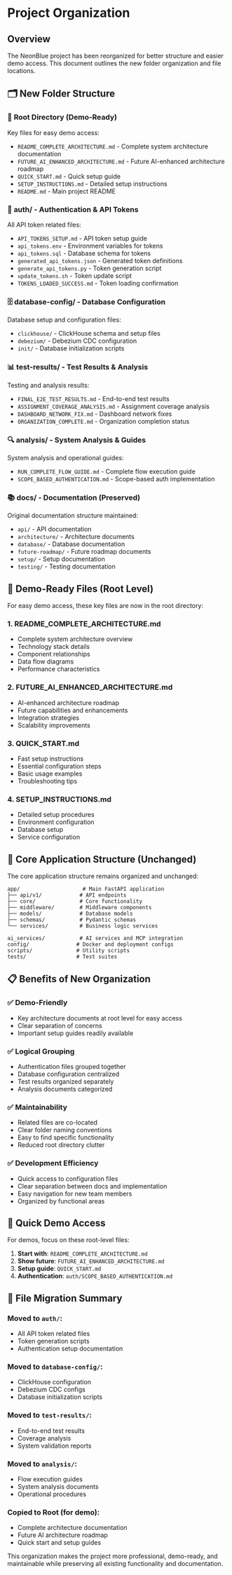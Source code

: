 # Project Organization

## Overview

The NeonBlue project has been reorganized for better structure and easier demo access. This document outlines the new folder organization and file locations.

## 🗂️ New Folder Structure

### 📁 **Root Directory (Demo-Ready)**
Key files for easy demo access:

- `README_COMPLETE_ARCHITECTURE.md` - Complete system architecture documentation
- `FUTURE_AI_ENHANCED_ARCHITECTURE.md` - Future AI-enhanced architecture roadmap
- `QUICK_START.md` - Quick setup guide
- `SETUP_INSTRUCTIONS.md` - Detailed setup instructions
- `README.md` - Main project README

### 🔐 **auth/** - Authentication & API Tokens
All API token related files:
- `API_TOKENS_SETUP.md` - API token setup guide
- `api_tokens.env` - Environment variables for tokens
- `api_tokens.sql` - Database schema for tokens
- `generated_api_tokens.json` - Generated token definitions
- `generate_api_tokens.py` - Token generation script
- `update_tokens.sh` - Token update script
- `TOKENS_LOADED_SUCCESS.md` - Token loading confirmation

### 🗄️ **database-config/** - Database Configuration
Database setup and configuration files:
- `clickhouse/` - ClickHouse schema and setup files
- `debezium/` - Debezium CDC configuration
- `init/` - Database initialization scripts

### 📊 **test-results/** - Test Results & Analysis
Testing and analysis results:
- `FINAL_E2E_TEST_RESULTS.md` - End-to-end test results
- `ASSIGNMENT_COVERAGE_ANALYSIS.md` - Assignment coverage analysis
- `DASHBOARD_NETWORK_FIX.md` - Dashboard network fixes
- `ORGANIZATION_COMPLETE.md` - Organization completion status

### 🔍 **analysis/** - System Analysis & Guides
System analysis and operational guides:
- `RUN_COMPLETE_FLOW_GUIDE.md` - Complete flow execution guide
- `SCOPE_BASED_AUTHENTICATION.md` - Scope-based auth implementation

### 📚 **docs/** - Documentation (Preserved)
Original documentation structure maintained:
- `api/` - API documentation
- `architecture/` - Architecture documents
- `database/` - Database documentation
- `future-roadmap/` - Future roadmap documents
- `setup/` - Setup documentation
- `testing/` - Testing documentation

## 🎯 **Demo-Ready Files (Root Level)**

For easy demo access, these key files are now in the root directory:

### 1. **README_COMPLETE_ARCHITECTURE.md**
- Complete system architecture overview
- Technology stack details
- Component relationships
- Data flow diagrams
- Performance characteristics

### 2. **FUTURE_AI_ENHANCED_ARCHITECTURE.md**
- AI-enhanced architecture roadmap
- Future capabilities and enhancements
- Integration strategies
- Scalability improvements

### 3. **QUICK_START.md**
- Fast setup instructions
- Essential configuration steps
- Basic usage examples
- Troubleshooting tips

### 4. **SETUP_INSTRUCTIONS.md**
- Detailed setup procedures
- Environment configuration
- Database setup
- Service configuration

## 🔧 **Core Application Structure (Unchanged)**

The core application structure remains organized and unchanged:

```
app/                    # Main FastAPI application
├── api/v1/            # API endpoints
├── core/              # Core functionality
├── middleware/        # Middleware components
├── models/            # Database models
├── schemas/           # Pydantic schemas
└── services/          # Business logic services

ai_services/           # AI services and MCP integration
config/               # Docker and deployment configs
scripts/              # Utility scripts
tests/                # Test suites
```

## 📋 **Benefits of New Organization**

### ✅ **Demo-Friendly**
- Key architecture documents at root level for easy access
- Clear separation of concerns
- Important setup guides readily available

### ✅ **Logical Grouping**
- Authentication files grouped together
- Database configuration centralized
- Test results organized separately
- Analysis documents categorized

### ✅ **Maintainability**
- Related files are co-located
- Clear folder naming conventions
- Easy to find specific functionality
- Reduced root directory clutter

### ✅ **Development Efficiency**
- Quick access to configuration files
- Clear separation between docs and implementation
- Easy navigation for new team members
- Organized by functional areas

## 🚀 **Quick Demo Access**

For demos, focus on these root-level files:

1. **Start with**: `README_COMPLETE_ARCHITECTURE.md`
2. **Show future**: `FUTURE_AI_ENHANCED_ARCHITECTURE.md`
3. **Setup guide**: `QUICK_START.md`
4. **Authentication**: `auth/SCOPE_BASED_AUTHENTICATION.md`

## 📝 **File Migration Summary**

### Moved to `auth/`:
- All API token related files
- Token generation scripts
- Authentication setup documentation

### Moved to `database-config/`:
- ClickHouse configuration
- Debezium CDC configs
- Database initialization scripts

### Moved to `test-results/`:
- End-to-end test results
- Coverage analysis
- System validation reports

### Moved to `analysis/`:
- Flow execution guides
- System analysis documents
- Operational procedures

### Copied to Root (for demo):
- Complete architecture documentation
- Future AI architecture roadmap
- Quick start and setup guides

This organization makes the project more professional, demo-ready, and maintainable while preserving all existing functionality and documentation.
